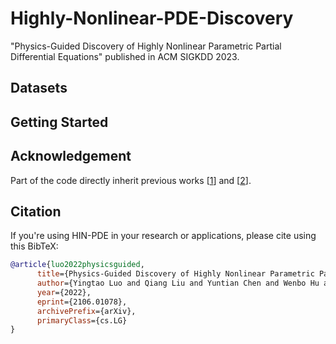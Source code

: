 # Highly-Nonlinear-PDE-Discovery
"Physics-Guided Discovery of Highly Nonlinear Parametric Partial Differential Equations" published in ACM SIGKDD 2023. 

## Datasets

## Getting Started

## Acknowledgement
Part of the code directly inherit previous works [[1](https://github.com/snagcliffs/PDE-FIND)] and [[2](https://github.com/isds-neu/EQDiscovery)].

## Citation
If you're using HIN-PDE in your research or applications, please cite using this BibTeX:
```bibtex
@article{luo2022physicsguided,
      title={Physics-Guided Discovery of Highly Nonlinear Parametric Partial Differential Equations}, 
      author={Yingtao Luo and Qiang Liu and Yuntian Chen and Wenbo Hu and Jun Zhu},
      year={2022},
      eprint={2106.01078},
      archivePrefix={arXiv},
      primaryClass={cs.LG}
}
